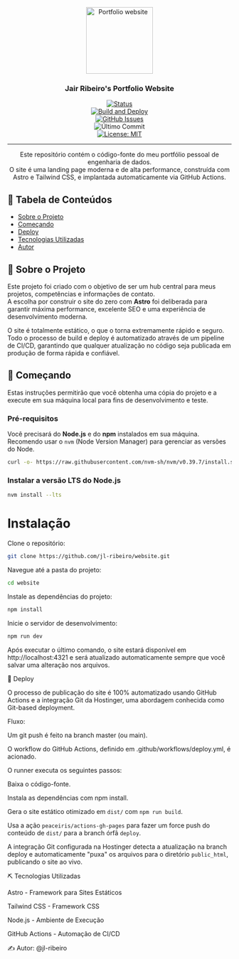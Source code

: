 <p align="center">
  <a href="[coloque seu domínio aqui]" rel="noopener">
    <img width=150px height=150px src="https://cdn-icons-png.flaticon.com/512/2344/2344721.png" alt="Portfolio website">
  </a>
</p>

### <p align="center">Jair Ribeiro's Portfolio Website</p>

<div align="center">

[![Status](https://img.shields.io/badge/status-active-success.svg)]()  
[![Build and Deploy](https://github.com/jl-ribeiro/website/actions/workflows/deploy.yml/badge.svg)](https://github.com/jl-ribeiro/website/actions/workflows/deploy.yml)  
[![GitHub Issues](https://img.shields.io/github/issues/jl-ribeiro/website.svg)](https://github.com/jl-ribeiro/website/issues)  
![Último Commit](https://img.shields.io/github/last-commit/jl-ribeiro/website)  
[![License: MIT](https://img.shields.io/badge/License-MIT-yellow.svg)](https://opensource.org/licenses/MIT)

</div>

---

<p align="center"> 
    Este repositório contém o código-fonte do meu portfólio pessoal de engenharia de dados.  
    <br>  
    O site é uma landing page moderna e de alta performance, construída com Astro e Tailwind CSS, e implantada automaticamente via GitHub Actions.
</p>

## 📝 Tabela de Conteúdos

- [Sobre o Projeto](#about)
- [Começando](#getting_started)
- [Deploy](#deployment)
- [Tecnologias Utilizadas](#built_using)
- [Autor](#authors)

## 🧐 Sobre o Projeto <a name = "about"></a>

Este projeto foi criado com o objetivo de ser um hub central para meus projetos, competências e informações de contato.  
A escolha por construir o site do zero com **Astro** foi deliberada para garantir máxima performance, excelente SEO e uma experiência de desenvolvimento moderna.

O site é totalmente estático, o que o torna extremamente rápido e seguro.  
Todo o processo de build e deploy é automatizado através de um pipeline de CI/CD, garantindo que qualquer atualização no código seja publicada em produção de forma rápida e confiável.

## 🏁 Começando <a name = "getting_started"></a>

Estas instruções permitirão que você obtenha uma cópia do projeto e a execute em sua máquina local para fins de desenvolvimento e teste.

### Pré-requisitos

Você precisará do **Node.js** e do **npm** instalados em sua máquina.  
Recomendo usar o `nvm` (Node Version Manager) para gerenciar as versões do Node.

```bash
curl -o- https://raw.githubusercontent.com/nvm-sh/nvm/v0.39.7/install.sh | bash
```
### Instalar a versão LTS do Node.js
```bash
nvm install --lts
```

# Instalação

Clone o repositório:
```bash
git clone https://github.com/jl-ribeiro/website.git
```

Navegue até a pasta do projeto:
```bash
cd website
```

Instale as dependências do projeto:
```bash
npm install
```

Inicie o servidor de desenvolvimento:
```bash
npm run dev
```

Após executar o último comando, o site estará disponível em http://localhost:4321 e será atualizado automaticamente sempre que você salvar uma alteração nos arquivos.

🚀 Deploy <a name = "deployment"></a>

O processo de publicação do site é 100% automatizado usando GitHub Actions e a integração Git da Hostinger, uma abordagem conhecida como Git-based deployment.

Fluxo:

Um git push é feito na branch master (ou main).

O workflow do GitHub Actions, definido em .github/workflows/deploy.yml, é acionado.

O runner executa os seguintes passos:

Baixa o código-fonte.

Instala as dependências com npm install.

Gera o site estático otimizado em `dist/` com `npm run build`.

Usa a ação `peaceiris/actions-gh-pages` para fazer um force push do conteúdo de `dist/` para a branch órfã `deploy`.

A integração Git configurada na Hostinger detecta a atualização na branch deploy e automaticamente "puxa" os arquivos para o diretório `public_html`, publicando o site ao vivo.

⛏️ Tecnologias Utilizadas <a name = "built_using"></a>

Astro - Framework para Sites Estáticos

Tailwind CSS - Framework CSS

Node.js - Ambiente de Execução

GitHub Actions - Automação de CI/CD

✍️ Autor<a name = "authors"></a>:
@jl-ribeiro